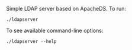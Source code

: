 Simple LDAP server based on ApacheDS. To run:

    ./ldapserver

To see available command-line options:

    ./ldapserver --help
